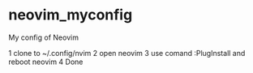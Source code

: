 # neovim_myconfig
My config of Neovim

1 clone to ~/.config/nvim
2 open neovim 
3 use comand :PlugInstall and reboot neovim
4 Done
